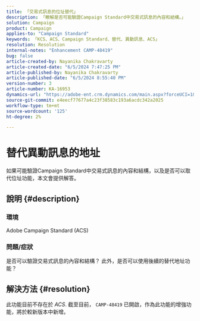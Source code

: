 ```yaml
---
title: 「交易式訊息的位址替代」
description: 「瞭解是否可能驗證Campaign Standard中交易式訊息的內容和結構。」
solution: Campaign
product: Campaign
applies-to: "Campaign Standard"
keywords: 「KCS、ACS、Campaign Standard、替代、異動訊息、ACS」
resolution: Resolution
internal-notes: "Enhancement CAMP-48419"
bug: false
article-created-by: Nayanika Chakravarty
article-created-date: "6/5/2024 7:47:25 PM"
article-published-by: Nayanika Chakravarty
article-published-date: "6/5/2024 8:55:40 PM"
version-number: 3
article-number: KA-16953
dynamics-url: "https://adobe-ent.crm.dynamics.com/main.aspx?forceUCI=1&pagetype=entityrecord&etn=knowledgearticle&id=239a1f6d-7423-ef11-840b-6045bd006b25"
source-git-commit: e4eecf77677a4c23f38583c193a6acdc342a2025
workflow-type: tm+mt
source-wordcount: '125'
ht-degree: 2%

---
```


# 替代異動訊息的地址


如果可能驗證Campaign Standard中交易式訊息的內容和結構，以及是否可以取代位址功能，本文會提供解答。

## 說明 {#description}


### <b>環境</b>

Adobe Campaign Standard (ACS)

### <b>問題/症狀</b>

是否可以驗證交易式訊息的內容和結構？ 此外，是否可以使用後續的替代地址功能？


## 解決方法 {#resolution}


此功能目前不存在於 *ACS*. 截至目前， `CAMP-48419` 已開啟，作為此功能的增強功能，將於較新版本中新增。
